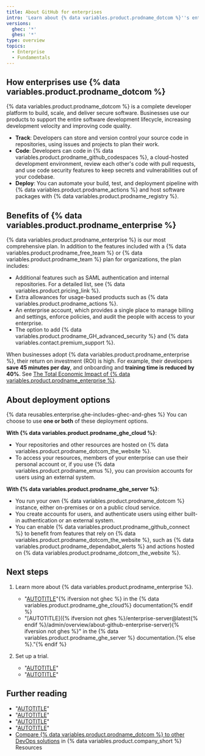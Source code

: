 ```yaml
---
title: About GitHub for enterprises
intro: 'Learn about {% data variables.product.prodname_dotcom %}''s enterprise products and deployment options for {% data variables.product.prodname_enterprise %}.'
versions:
  ghec: '*'
  ghes: '*'
type: overview
topics:
  - Enterprise
  - Fundamentals
---
```


## How enterprises use {% data variables.product.prodname_dotcom %}

{% data variables.product.prodname_dotcom %} is a complete developer platform to build, scale, and deliver secure software. Businesses use our products to support the entire software development lifecycle, increasing development velocity and improving code quality.

- **Track**: Developers can store and version control your source code in repositories, using issues and projects to plan their work.
- **Code**: Developers can code in {% data variables.product.prodname_github_codespaces %}, a cloud-hosted development environment, review each other's code with pull requests, and use code security features to keep secrets and vulnerabilities out of your codebase.
- **Deploy**: You can automate your build, test, and deployment pipeline with {% data variables.product.prodname_actions %} and host software packages with {% data variables.product.prodname_registry %}.

## Benefits of {% data variables.product.prodname_enterprise %}

{% data variables.product.prodname_enterprise %} is our most comprehensive plan. In addition to the features included with a {% data variables.product.prodname_free_team %} or {% data variables.product.prodname_team %} plan for organizations, the plan includes:

- Additional features such as SAML authentication and internal repositories. For a detailed list, see {% data variables.product.pricing_link %}.
- Extra allowances for usage-based products such as {% data variables.product.prodname_actions %}.
- An enterprise account, which provides a single place to manage billing and settings, enforce policies, and audit the people with access to your enterprise.
- The option to add {% data variables.product.prodname_GH_advanced_security %} and {% data variables.contact.premium_support %}.

When businesses adopt {% data variables.product.prodname_enterprise %}, their return on investment (ROI) is high. For example, their developers **save 45 minutes per day**, and onboarding and **training time is reduced by 40%**. See [The Total Economic Impact of {% data variables.product.prodname_enterprise %}](https://resources.github.com/forrester/).

## About deployment options

{% data reusables.enterprise.ghe-includes-ghec-and-ghes %} You can choose to use **one or both** of these deployment options.

**With {% data variables.product.prodname_ghe_cloud %}**:

- Your repositories and other resources are hosted on {% data variables.product.prodname_dotcom_the_website %}.
- To access your resources, members of your enterprise can use their personal account or, if you use {% data variables.product.prodname_emus %}, you can provision accounts for users using an external system.

**With {% data variables.product.prodname_ghe_server %}**:

- You run your own {% data variables.product.prodname_dotcom %} instance, either on-premises or on a public cloud service.
- You create accounts for users, and authenticate users using either built-in authentication or an external system.
- You can enable {% data variables.product.prodname_github_connect %} to benefit from features that rely on {% data variables.product.prodname_dotcom_the_website %}, such as {% data variables.product.prodname_dependabot_alerts %} and actions hosted on {% data variables.product.prodname_dotcom_the_website %}.

## Next steps

1. Learn more about {% data variables.product.prodname_enterprise %}.

   - "[AUTOTITLE](/enterprise-cloud@latest/admin/overview/about-github-enterprise-cloud)"{% ifversion not ghec %} in the {% data variables.product.prodname_ghe_cloud%} documentation{% endif %}
   - "[AUTOTITLE]({% ifversion not ghes %}/enterprise-server@latest{% endif %}/admin/overview/about-github-enterprise-server){% ifversion not ghes %}" in the {% data variables.product.prodname_ghe_server %} documentation.{% else %}."{% endif %}

1. Set up a trial.

   - "[AUTOTITLE](/admin/overview/setting-up-a-trial-of-github-enterprise-cloud)"
   - "[AUTOTITLE](/admin/overview/setting-up-a-trial-of-github-enterprise-server)"

## Further reading

- "[AUTOTITLE](/admin/overview/about-enterprise-accounts)"
- "[AUTOTITLE](/get-started/learning-about-github/about-github-advanced-security)"
- "[AUTOTITLE](/support/learning-about-github-support/about-github-premium-support)"
- "[AUTOTITLE](/enterprise-server@latest/admin/configuration/configuring-github-connect/about-github-connect)"
- [Compare {% data variables.product.prodname_dotcom %} to other DevOps solutions](https://resources.github.com/devops/tools/compare/) in {% data variables.product.company_short %} Resources
